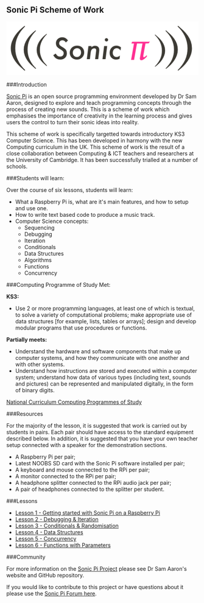 ## Sonic Pi Scheme of Work

![alt text](\sonic-pi.png)

###Introduction

[Sonic Pi](http://www.cl.cam.ac.uk/projects/raspberrypi/sonicpi/) is an open source programming environment developed by Dr Sam Aaron, designed to explore and teach programming concepts through the process of creating new sounds. This is a scheme of work which emphasises the importance of creativity in the learning process and gives users the control to turn their sonic ideas into reality.

This scheme of work is specifically targetted towards introductory KS3 Computer Science. This has been developed in harmony with the new Computing curriculum in the UK. This scheme of work is the result of a close collaboration between Computing & ICT teachers and researchers at the University of Cambridge. It has been successfully trialled at a number of schools.

###Students will learn:

Over the course of six lessons, students will learn:

- What a Raspberry Pi is, what are it's main features, and how to setup and use one.
- How to write text based code to produce a music track.
- Computer Science concepts:
	- Sequencing
	- Debugging
	- Iteration
	- Conditionals
	- Data Structures
	- Algorithms
	- Functions
	- Concurrency
	

###Computing Programme of Study Met:

**KS3:**

- Use 2 or more programming languages, at least one of which is textual, to solve a variety of computational problems; make appropriate use of data structures [for example, lists, tables or arrays]; design and develop modular programs that use procedures or functions.

**Partially meets:**

- Understand the hardware and software components that make up computer systems, and how they communicate with one another and with other systems.
- Understand how instructions are stored and executed within a computer system; understand how data of various types (including text, sounds and pictures) can be represented and manipulated digitally, in the form of binary digits.

[National Curriculum Computing Programmes of Study](https://www.gov.uk/government/publications/national-curriculum-in-england-computing-programmes-of-study/national-curriculum-in-england-computing-programmes-of-study#key-stage-3)

###Resources

For the majority of the lesson, it is suggested that work is carried out by students in pairs. Each pair should have access to the standard equipment described below. In addition, it is suggested that you have your own teacher setup connected with a speaker for the demonstration sections.

- A Raspberry Pi per pair;
- Latest NOOBS SD card with the Sonic Pi software installed per pair; 
- A keyboard and mouse connected to the RPi per pair;
- A monitor connected to the RPi per pair;
- A headphone splitter connected to the RPi audio jack per pair;
- A pair of headphones connected to the splitter per student.


###Lessons

- [Lesson 1 - Getting started with Sonic Pi on a Raspberry Pi](/Lesson-1/lesson-plan-1.md)
- [Lesson 2 - Debugging & Iteration](/Lesson-2/lesson-plan-2.md)
- [Lesson 3 - Conditionals & Randomisation](/Lesson-3/lesson-plan-3.md)
- [Lesson 4 - Data Structures](/Lesson-4/lesson-plan-4.md)
- [Lesson 5 - Concurrency](/Lesson-5/lesson-plan-5.md)
- [Lesson 6 - Functions with Parameters](/Lesson-6/lesson-plan-6.md)

###Community

For more information on the [Sonic Pi Project](https://github.com/samaaron/sonic-pi/) please see Dr Sam Aaron's website and GitHub repository. 

If you would like to contribute to this project or have questions about it please use the [Sonic Pi Forum here](https://groups.google.com/forum/#!forum/sonic-pi).
